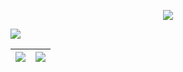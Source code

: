<!--
**viensea1106/viensea1106** is a ✨ _special_ ✨ repository because its `README.md` (this file) appears on your GitHub profile.
### Hi there 👋

Here are some ideas to get you started:

- 🔭 I’m currently working on ...
- 🌱 I’m currently learning ...
- 👯 I’m looking to collaborate on ...
- 🤔 I’m looking for help with ...
- 💬 Ask me about ...
- 📫 How to reach me: ...
- 😄 Pronouns: ...
- ⚡ Fun fact: ...
-->

<p align='center'>
  <img src="https://pa1.narvii.com/6399/e0fd8458d64871cc911a411fe2dcce2976008b55_hq.gif">
</p>

![](https://komarev.com/ghpvc/?username=your-github-username&style=flat-square)

| <img src="https://github-readme-stats.vercel.app/api?username=viensea1106&show_icons=true&theme=transparent"> | <img src="https://github-readme-stats.vercel.app/api/top-langs/?username=viensea1106&layout=compact&theme=transparent&langs_count=10"> |
| ------------- | ------------- |
